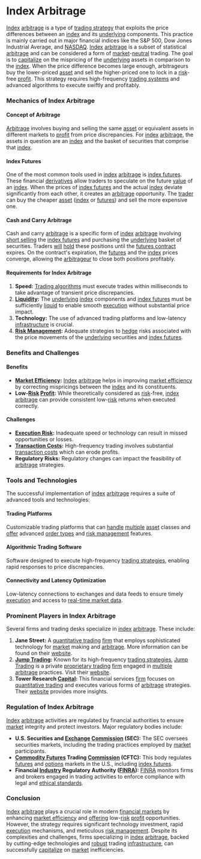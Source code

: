 # Index Arbitrage

[Index](../i/index.md) [arbitrage](../a/arbitrage.md) is a type of [trading strategy](../t/trading_strategy.md) that exploits the price differences between an [index](../i/index.md) and its [underlying](../u/underlying.md) components. This practice is mainly carried out in major financial indices like the S&P 500, Dow Jones Industrial Average, and [NASDAQ](../n/nasdaq.md). [Index](../i/index.md) [arbitrage](../a/arbitrage.md) is a subset of statistical [arbitrage](../a/arbitrage.md) and can be considered a form of [market](../m/market.md)-[neutral](../n/neutral.md) trading. The goal is to [capitalize](../c/capitalize.md) on the mispricing of the [underlying](../u/underlying.md) assets in comparison to the [index](../i/index.md). When the price difference becomes large enough, arbitrageurs buy the lower-priced [asset](../a/asset.md) and sell the higher-priced one to lock in a [risk](../r/risk.md)-free [profit](../p/profit.md). This strategy requires high-frequency [trading systems](../t/trading_systems.md) and advanced algorithms to execute swiftly and profitably.

### Mechanics of Index Arbitrage

#### Concept of Arbitrage

[Arbitrage](../a/arbitrage.md) involves buying and selling the same [asset](../a/asset.md) or equivalent assets in different markets to [profit](../p/profit.md) from price discrepancies. For [index](../i/index.md) [arbitrage](../a/arbitrage.md), the assets in question are an [index](../i/index.md) and the basket of securities that comprise that [index](../i/index.md).

#### Index Futures

One of the most common tools used in [index](../i/index.md) [arbitrage](../a/arbitrage.md) is [index futures](../i/index_futures.md). These financial [derivatives](../d/derivatives.md) allow traders to speculate on the future [value](../v/value.md) of an [index](../i/index.md). When the prices of [index futures](../i/index_futures.md) and the actual [index](../i/index.md) deviate significantly from each other, it creates an [arbitrage](../a/arbitrage.md) opportunity. The [trader](../t/trader.md) can buy the cheaper [asset](../a/asset.md) ([index](../i/index.md) or [futures](../f/futures.md)) and sell the more expensive one.

#### Cash and Carry Arbitrage

Cash and carry [arbitrage](../a/arbitrage.md) is a specific form of [index](../i/index.md) [arbitrage](../a/arbitrage.md) involving [short selling](../s/short_selling.md) the [index futures](../i/index_futures.md) and purchasing the [underlying](../u/underlying.md) basket of securities. Traders [will](../w/will.md) [hold](../h/hold.md) these positions until the [futures contract](../f/futures_contract.md) expires. On the contract's expiration, the [futures](../f/futures.md) and the [index](../i/index.md) prices converge, allowing the [arbitrageur](../a/arbitrageur.md) to close both positions profitably.

#### Requirements for Index Arbitrage

1. **Speed:** [Trading algorithms](../t/trading_algorithms.md) must execute trades within milliseconds to take advantage of transient price discrepancies.
2. **[Liquidity](../l/liquidity.md):** The [underlying](../u/underlying.md) [index](../i/index.md) components and [index futures](../i/index_futures.md) must be sufficiently [liquid](../l/liquid.md) to enable smooth [execution](../e/execution.md) without substantial price impact.
3. **Technology:** The use of advanced trading platforms and low-latency [infrastructure](../i/infrastructure.md) is crucial.
4. **[Risk Management](../r/risk_management.md):** Adequate strategies to [hedge](../h/hedge.md) risks associated with the price movements of the [underlying](../u/underlying.md) securities and [index futures](../i/index_futures.md).

### Benefits and Challenges

#### Benefits

- **[Market Efficiency](../m/market_efficiency.md):** [Index](../i/index.md) [arbitrage](../a/arbitrage.md) helps in improving [market efficiency](../m/market_efficiency.md) by correcting mispricings between the [index](../i/index.md) and its constituents.
- **Low-[Risk](../r/risk.md) [Profit](../p/profit.md):** While theoretically considered as [risk](../r/risk.md)-free, [index](../i/index.md) [arbitrage](../a/arbitrage.md) can provide consistent low-[risk](../r/risk.md) returns when executed correctly.

#### Challenges

- **[Execution Risk](../e/execution_risk.md):** Inadequate speed or technology can result in missed opportunities or losses.
- **[Transaction Costs](../t/transaction_costs.md):** High-frequency trading involves substantial [transaction costs](../t/transaction_costs.md) which can erode profits.
- **Regulatory Risks:** Regulatory changes can impact the feasibility of [arbitrage](../a/arbitrage.md) strategies.

### Tools and Technologies

The successful implementation of [index](../i/index.md) [arbitrage](../a/arbitrage.md) requires a suite of advanced tools and technologies:

#### Trading Platforms

Customizable trading platforms that can [handle](../h/handle.md) [multiple](../m/multiple.md) [asset](../a/asset.md) classes and [offer](../o/offer.md) advanced [order types](../o/order_types_in_trading.md) and [risk management](../r/risk_management.md) features.

#### Algorithmic Trading Software

Software designed to execute high-frequency [trading strategies](../t/trading_strategies.md), enabling rapid responses to price discrepancies.

#### Connectivity and Latency Optimization

Low-latency connections to exchanges and data feeds to ensure timely [execution](../e/execution.md) and access to [real-time market data](../r/real-time_market_data.md).

### Prominent Players in Index Arbitrage 

Several firms and trading desks specialize in [index](../i/index.md) [arbitrage](../a/arbitrage.md). These include:

1. **Jane Street:** A [quantitative trading](../q/quantitative_trading.md) [firm](../f/firm.md) that employs sophisticated technology for [market](../m/market.md) making and [arbitrage](../a/arbitrage.md). More information can be found on their [website](https://www.janestreet.com/).
2. **[Jump Trading](../j/jump_trading.md):** Known for its high-frequency [trading strategies](../t/trading_strategies.md), [Jump Trading](../j/jump_trading.md) is a private [proprietary trading](../p/proprietary_trading.md) [firm](../f/firm.md) engaged in [multiple](../m/multiple.md) [arbitrage](../a/arbitrage.md) practices. Visit their [website](https://jumptrading.com/).
3. **Tower Research [Capital](../c/capital.md):** This financial services [firm](../f/firm.md) focuses on [quantitative trading](../q/quantitative_trading.md) and executes various forms of [arbitrage](../a/arbitrage.md) strategies. Their [website](https://www.tower-research.com/) provides more insights.

### Regulation of Index Arbitrage

[Index](../i/index.md) [arbitrage](../a/arbitrage.md) activities are regulated by financial authorities to ensure [market](../m/market.md) integrity and protect investors. Major regulatory bodies include:

- **U.S. Securities and [Exchange](../e/exchange.md) [Commission](../c/commission.md) (SEC):** The SEC oversees securities markets, including the trading practices employed by [market](../m/market.md) participants.
- **[Commodity Futures](../c/commodity_futures.md) Trading [Commission](../c/commission.md) (CFTC):** This body regulates [futures](../f/futures.md) and [options](../o/options.md) markets in the U.S., including [index futures](../i/index_futures.md).
- **Financial [Industry](../i/industry.md) Regulatory Authority ([FINRA](../f/finra.md)):** [FINRA](../f/finra.md) monitors firms and brokers engaged in trading activities to enforce compliance with legal and [ethical standards](../e/ethical_standards_in_trading.md).

### Conclusion

[Index](../i/index.md) [arbitrage](../a/arbitrage.md) plays a crucial role in modern [financial markets](../f/financial_market.md) by enhancing [market efficiency](../m/market_efficiency.md) and [offering](../o/offering.md) low-[risk](../r/risk.md) [profit](../p/profit.md) opportunities. However, the strategy requires significant technology investment, rapid [execution](../e/execution.md) mechanisms, and meticulous [risk management](../r/risk_management.md). Despite its complexities and challenges, firms specializing in [index](../i/index.md) [arbitrage](../a/arbitrage.md), backed by cutting-edge technologies and [robust](../r/robust.md) trading [infrastructure](../i/infrastructure.md), can successfully [capitalize](../c/capitalize.md) on [market](../m/market.md) inefficiencies.
